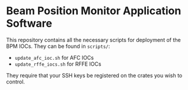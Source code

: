 # Beam Position Monitor Application Software

This repository contains all the necessary scripts for deployment of the BPM
IOCs. They can be found in `scripts/`:

- `update_afc_ioc.sh` for AFC IOCs
- `update_rffe_iocs.sh` for RFFE IOCs

They require that your SSH keys be registered on the crates you wish to
control.
